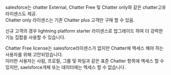 # 

salesforce는 chatter External, Chatter Free 및 Chatter only와 같은 chatter고유 라이센스도 제공.   
Chatter only 라이센스는 기존 Chatter plus 고객만 구매 할 수 있음.  

신규 고객의 경우 lightning platform starter 라이센스로 업그레이드 하여 더 강력한 기능 집합을 사용할 수 있습니다.   

Chatter Free license는 salesforce라이센스가 없지만 Chatter에 엑세스 해야 하는 사용자를 위해 고안되었습니다.   
이러한 사용자는 사람, 프로필, 그룹 및 파일과 같은 표준 Chatter 항목에 엑세스 할 수 있지만, saelsforce개체 또는 데이터에는 엑세스 할 수 없습니다.  

